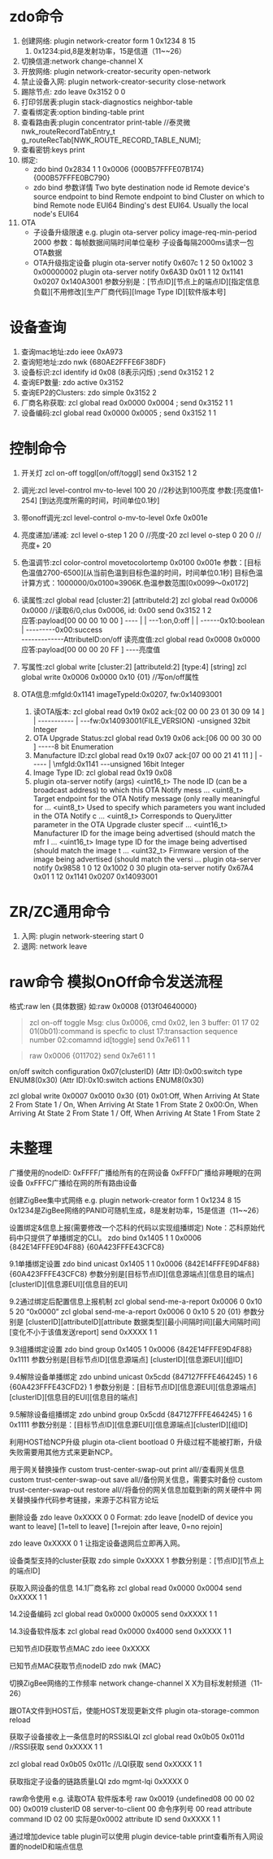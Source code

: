 # zdo命令
1. 创建网络: plugin network-creator form 1 0x1234 8 15
   1.  0x1234:pid,8是发射功率，15是信道（11~~26）
2. 切换信道:network change-channel X         
3. 开放网络: plugin network-creator-security open-network
4. 禁止设备入网: plugin network-creator-security close-network
5. 踢除节点: zdo leave 0x3152 0 0
6. 打印邻居表:plugin stack-diagnostics neighbor-table
7. 查看绑定表:option binding-table print
8. 查看路由表:plugin concentrator print-table //泰灵微 nwk_routeRecordTabEntry_t g_routeRecTab[NWK_ROUTE_RECORD_TABLE_NUM];
9. 查看密钥:keys print
10. 绑定:
    - zdo bind 0x2834 1 1 0x0006 {000B57FFFE07B174} {000B57FFFE0BC790}
    - zdo bind 参数详情
        <int16u>  Two byte destination node id
        <int8u>  Remote device's source endpoint to bind
        <int8u>  Remote endpoint to bind
        <int16u>  Cluster on which to bind
        <string>  Remote node EUI64
        <string>  Binding's dest EUI64.  Usually the local node's EUI64
11. OTA 
    - 子设备升级限速
        e.g. plugin ota-server policy image-req-min-period 2000
        参数：每帧数据间隔时间单位毫秒
        子设备每隔2000ms请求一包OTA数据
    - OTA升级指定设备
        plugin ota-server notify 0x607c 1 2 50 0x1002 3 0x00000002
        plugin ota-server notify 0x6A3D 0x01 1 12 0x1141 0x0207 0x140A3001
        参数分别是：[节点ID][节点上的端点ID][指定信息负载][不用修改][生产厂商代码][Image Type ID][软件版本号]
# 设备查询
1. 查询mac地址:zdo ieee 0xA973
2. 查询短地址:zdo nwk {680AE2FFFE6F38DF} 
3. 设备标识:zcl identify id 0x08 (8表示闪烁) ;send 0x3152 1 2
4. 查询EP数量: zdo active 0x3152
5. 查询EP2的Clusters: zdo simple 0x3152 2
6. 厂商名称获取: zcl global read 0x0000 0x0004 ; send 0x3152 1 1
7. 设备编码:zcl global read 0x0000 0x0005 ; send 0x3152 1 1
# 控制命令
1. 开关灯
    zcl on-off toggl[on/off/toggl]
    send 0x3152 1 2
2. 调光:zcl level-control mv-to-level 100 20 //2秒达到100亮度
        参数:[亮度值1-254] [到达亮度所需的时间，时间单位0.1秒]
3. 带onoff调光:zcl level-control o-mv-to-level 0xfe 0x001e
4. 亮度递加/递减:
    zcl level o-step 1 20 0 //亮度-20
    zcl level o-step 0 20 0 //亮度+ 20      
5. 色温调节:zcl color-control movetocolortemp 0x0100 0x001e
        参数：[目标色温值2700-6500][从当前色温到目标色温的时间，时间单位0.1秒]
        目标色温计算方式：1000000/0x0100≈3906K.色温参数范围[0x0099～0x0172]

6. 读属性:zcl global read [cluster:2] [attributeId:2]
   zcl global read 0x0006 0x0000  //读取6/0,clus 0x0006, id: 0x00
   send 0x3152 1 2          
   应答:payload[00 00 00 10 00 ]
                ----  |  |  \---1:on,0:off
                  |   |  \------0x10:boolean
                  |   \---------0x00:success                         
                  \-------------AttributeID:on/off
    读亮度值:zcl global read 0x0008 0x0000
    应答:payload[00 00 00 20 FF ]
                             \----亮度值
7. 写属性:zcl global write [cluster:2] [attributeId:2] [type:4] [string]
   zcl global write 0x0006 0x0000 0x10 {01} //写on/off属性

8. OTA信息:mfgId:0x1141 imageTypeId:0x0207, fw:0x14093001
   1. 读OTA版本: 
    zcl global read 0x19 0x02
    ack:[02 00 00 23 01 30 09 14 ]
                   | -----------
                   |     \---fw:0x14093001(FILE_VERSION)
                   \-unsigned 32bit Integer
   2. OTA Upgrade Status:zcl global read 0x19 0x06
    ack:[06 00 00 30 00 ]
                   \-----8 bit Enumeration
   3. Manufacture ID:zcl global read 0x19 0x07
    ack:[07 00 00 21 41 11 ]
                   | -----
                   |   \mfgId:0x1141
                   \---unsigned 16bit Integer  
   5. Image Type ID: zcl global read 0x19 0x08 
   6. plugin ota-server notify (args)
        <uint16_t>  The node ID (can be a broadcast address) to which this OTA Notify mess ...
        <uint8_t>  Target endpoint for the OTA Notify message (only really meaningful for ...
        <uint8_t>  Used to specify which parameters you want included in the OTA Notify c ...
        <uint8_t>  Corresponds to QueryJitter parameter in the OTA Upgrade cluster specif ...
        <uint16_t>  Manufacturer ID for the image being advertised (should match the mfr I ...
        <uint16_t>  Image type ID for the image being advertised (should match the image t ...
        <uint32_t>  Firmware version of the image being advertised (should match the versi ...
      plugin ota-server notify 0x9858 1 0 12 0x1002 0 30
      plugin ota-server notify 0x67A4 0x01 1 12 0x1141 0x0207 0x14093001

# ZR/ZC通用命令
1. 入网: plugin network-steering start 0
2. 退网: network leave


# raw命令 模拟OnOff命令发送流程
  格式:raw len {具体数据}   如:raw 0x0008 {013f04640000}
>zcl on-off toggle
Msg: clus 0x0006, cmd 0x02, len 3
buffer: 01 17 02
        01(0b01):command is specfic to clust
        17:transaction sequence number
        02:comamnd id[toggle]
>send 0x7e61 1 1

>raw 0x0006 {011702}
>send 0x7e61 1 1


on/off switch configuration 0x07(clusterID) 
    (Attr ID):0x00:switch type ENUM8(0x30)
    (Attr ID):0x10:switch actions ENUM8(0x30)

zcl global write 0x0007 0x0010 0x30 {01}
0x01:Off, When Arriving At State 2 From State 1 / On, When Arriving At State 1 From State 2
0x00:On, When Arriving At State 2 From State 1 / Off, When Arriving At State 1 From State 2

# 未整理
广播使用的nodeID:
0xFFFF广播给所有的在网设备
0xFFFD广播给非睡眠的在网设备
0xFFFC广播给在网的所有路由设备

创建ZigBee集中式网络
e.g. plugin network-creator form 1 0x1234 8 15
0x1234是ZigBee网络的PANID可随机生成，8是发射功率，15是信道（11~~26）


设置绑定&信息上报(需要修改一个芯科的代码以实现组播绑定)
Note：芯科原始代码中只提供了单播绑定的CLI。
zdo bind 0x1405 1 1 0x0006 {842E14FFFE9D4F88} {60A423FFFE43CFC8}

9.1单播绑定设置
zdo bind unicast 0x1405 1 1 0x0006 {842E14FFFE9D4F88} {60A423FFFE43CFC8}
参数分别是[目标节点ID][信息源端点][信息目的端点][clusterID][信息源EUI][信息目的EUI]

9.2通过绑定后配置信息上报机制
zcl global send-me-a-report 0x0006 0 0x10 5 20 “0x0000”
zcl global send-me-a-report 0x0006 0 0x10 5 20 {01}
参数分别是 [clusterID][attributeID][attribute 数据类型][最小间隔时间][最大间隔时间][变化不小于该值发送report]
send 0xXXXX 1 1

9.3组播绑定设置
zdo bind group 0x1405 1 0x0006 {842E14FFFE9D4F88} 0x1111
参数分别是[目标节点ID][信息源端点] [clusterID][信息源EUI][组ID]

9.4解除设备单播绑定
zdo unbind unicast 0x5cdd {847127FFFE464245} 1 6 {60A423FFFE43CFD2} 1
参数分别是：[目标节点ID][信息源EUI][信息源端点][clusterID][信息目的EUI][信息目的端点]

9.5解除设备组播绑定
zdo unbind group 0x5cdd {847127FFFE464245} 1 6 0x1111
参数分别是：[目标节点ID][信息源EUI][信息源端点][clusterID][组ID]

利用HOST给NCP升级
plugin ota-client bootload 0
升级过程不能被打断，升级失败需要用其他方式来更新NCP。

用于网关替换操作
custom trust-center-swap-out print all//查看网关信息
custom trust-center-swap-out save all//备份网关信息，需要实时备份
custom trust-center-swap-out restore all//将备份的网关信息加载到新的网关硬件中
网关替换操作代码参考链接，来源于芯科官方论坛

删除设备
zdo leave 0xXXXX 0 0
Format: zdo leave [nodeID of device you want to leave] [1=tell to leave] [1=rejoin after leave, 0=no rejoin]

zdo leave 0xXXXX 0 1
让指定设备退网后立即再入网。

设备类型支持的cluster获取
zdo simple 0xXXXX 1
参数分别是：[节点ID][节点上的端点ID]

获取入网设备的信息
14.1厂商名称
zcl global read 0x0000 0x0004
send 0xXXXX 1 1

14.2设备编码
zcl global read 0x0000 0x0005
send 0xXXXX 1 1

14.3设备软件版本
zcl global read 0x0000 0x4000
send 0xXXXX 1 1

已知节点ID获取节点MAC
zdo ieee 0xXXXX

已知节点MAC获取节点nodeID
zdo nwk {MAC}

切换ZigBee网络的工作频率
network change-channel X
X为目标发射频道（11-26）

跟OTA文件到HOST后，使能HOST发现更新文件
plugin ota-storage-common reload

获取子设备接收上一条信息时的RSSI&LQI
zcl global read 0x0b05 0x011d //RSSI获取
send 0xXXXX 1 1

zcl global read 0x0b05 0x011c //LQI获取
send 0xXXXX 1 1

获取指定子设备的链路质量LQI
zdo mgmt-lqi 0xXXXX 0

raw命令使用
e.g. 读取OTA 软件版本号
raw 0x0019 {undefined08 00 00 02 00}
0x0019 clusterID 08 server-to-client 00 命令序列号 00 read attribute command ID 02 00 实际是0x0002 attribute ID
send 0xXXXX 1 1

通过增加device table plugin可以使用
plugin device-table print查看所有入网设置的nodeID和端点信息

